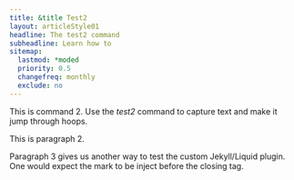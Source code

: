 ```yaml
---
title: &title Test2
layout: articleStyle01
headline: The test2 command
subheadline: Learn how to
sitemap:
  lastmod: *moded
  priority: 0.5
  changefreq: monthly
  exclude: no
---
```

This is command 2. Use the _test2_ command to capture text and make it jump through hoops.  

This is paragraph 2.  

Paragraph 3 gives us another way to test the custom Jekyll/Liquid plugin. One would expect the mark to be inject before the closing tag.